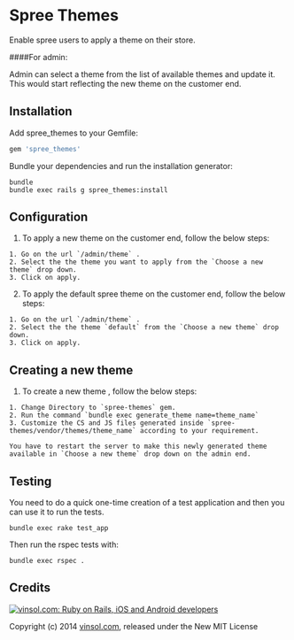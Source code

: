 Spree Themes
==========

Enable spree users to apply a theme on their store.

####For admin:

Admin can select a theme from the list of available themes and update it. This would start reflecting the new theme on the customer end.

Installation
------------

Add spree_themes to your Gemfile:

```ruby
gem 'spree_themes'
```

Bundle your dependencies and run the installation generator:

```shell
bundle
bundle exec rails g spree_themes:install
```

Configuration
--------

1. To apply a new theme on the customer end, follow the below steps:

  ```
  1. Go on the url `/admin/theme` .
  2. Select the the theme you want to apply from the `Choose a new theme` drop down.
  3. Click on apply.
  ```

2. To apply the default spree theme on the customer end, follow the below steps:

  ```
  1. Go on the url `/admin/theme` .
  2. Select the the theme `default` from the `Choose a new theme` drop down.
  3. Click on apply.
  ```

Creating a new theme
--------

1. To create a new theme , follow the below steps:

  ```
  1. Change Directory to `spree-themes` gem.
  2. Run the command `bundle exec generate_theme name=theme_name`
  3. Customize the CS and JS files generated inside `spree-themes/vendor/themes/theme_name` according to your requirement.
  ```

  ```
  You have to restart the server to make this newly generated theme available in `Choose a new theme` drop down on the admin end.
  ```

Testing
-------

You need to do a quick one-time creation of a test application and then you can use it to run the tests.

    bundle exec rake test_app

Then run the rspec tests with:

    bundle exec rspec .


Credits
-------

[![vinsol.com: Ruby on Rails, iOS and Android developers](http://vinsol.com/vin_logo.png "Ruby on Rails, iOS and Android developers")](http://vinsol.com)

Copyright (c) 2014 [vinsol.com](http://vinsol.com "Ruby on Rails, iOS and Android developers"), released under the New MIT License
